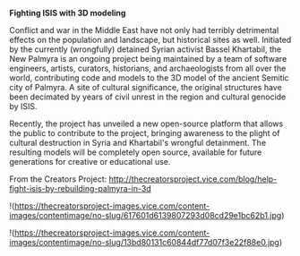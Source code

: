 **Fighting ISIS with 3D modeling**

Conflict and war in the Middle East have not only had terribly detrimental effects on the population and landscape, but historical sites as well. Initiated by the currently (wrongfully) detained Syrian activist Bassel Khartabil, the New Palmyra is an ongoing project being maintained by a team of software engineers, artists, curators, historians, and archaeologists from all over the world, contributing code and models to the 3D model of the ancient Semitic city of Palmyra. A site of cultural significance, the original structures have been decimated by years of civil unrest in the region and cultural genocide by ISIS.

Recently, the project has unveiled a new open-source platform that allows the public to contribute to the project, bringing awareness to the plight of cultural destruction in Syria and Khartabil's wrongful detainment. The resulting models will be completely open source, available for future generations for creative or educational use.

From the Creators Project: 
http://thecreatorsproject.vice.com/blog/help-fight-isis-by-rebuilding-palmyra-in-3d


!(https://thecreatorsproject-images.vice.com/content-images/contentimage/no-slug/617601d6139807293d08cd29e1bc62b1.jpg)

!(https://thecreatorsproject-images.vice.com/content-images/contentimage/no-slug/13bd80131c60844df77d07f3e22f88e0.jpg)